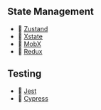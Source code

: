 ## State Management

- 🚦 [Zustand](https://zustand.surge.sh/)
- 🚦 [Xstate](https://xstate.js.org/)
- 🚦 [MobX](https://mobx.js.org/README.html)
- 🚦 [Redux](https://redux.js.org/)

## Testing

- 🧪 [Jest](https://jestjs.io/)
- 🧪 [Cypress](https://www.cypress.io/)
